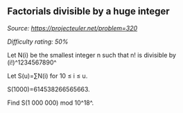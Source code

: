 Factorials divisible by a huge integer
--------------------------------------

*Source: https://projecteuler.net/problem=320*


*Difficulty rating: 50%*

Let N(i) be the smallest integer n such that n! is divisible by
(i!)^1234567890^

Let S(u)=∑N(i) for 10 ≤ i ≤ u.

S(1000)=614538266565663.

Find S(1 000 000) mod 10^18^.
